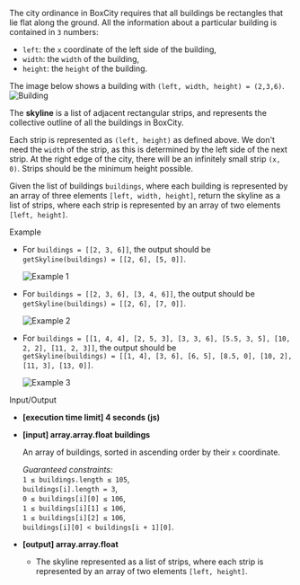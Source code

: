 
The city ordinance in BoxCity requires that all buildings be rectangles that lie flat along the ground. All the information about a particular building is contained in  `3`  numbers:

-   `left`: the  `x`  coordinate of the left side of the building,
-   `width`: the  `width`  of the building,
-   `height`: the  `height`  of the building.

The image below shows a building with  `(left, width, height) = (2,3,6)`.  
![Building](https://codesignal.s3.amazonaws.com/tasks/getSkyline/img/singleBuilding.png?_tm=1582023678084)

The  **skyline**  is a list of adjacent rectangular strips, and represents the collective outline of all the buildings in BoxCity.

Each strip is represented as  `(left, height)`  as defined above. We don't need the  `width`  of the strip, as this is determined by the left side of the next strip. At the right edge of the city, there will be an infinitely small strip  `(x, 0)`. Strips should be the minimum height possible.

Given the list of buildings  `buildings`, where each building is represented by an array of three elements  `[left, width, height]`, return the skyline as a list of strips, where each strip is represented by an array of two elements  `[left, height]`.

Example

-   For  `buildings = [[2, 3, 6]]`, the output should be  
    `getSkyline(buildings) = [[2, 6], [5, 0]]`.
    
    ![Example 1](https://codesignal.s3.amazonaws.com/tasks/getSkyline/img/example1.png?_tm=1582023678488)
    
-   For  `buildings = [[2, 3, 6], [3, 4, 6]]`, the output should be  
    `getSkyline(buildings) = [[2, 6], [7, 0]]`.
    
    ![Example 2](https://codesignal.s3.amazonaws.com/tasks/getSkyline/img/example2.png?_tm=1582023678772)
    
-   For  `buildings = [[1, 4, 4], [2, 5, 3], [3, 3, 6], [5.5, 3, 5], [10, 2, 2], [11, 2, 3]]`, the output should be  
    `getSkyline(buildings) = [[1, 4], [3, 6], [6, 5], [8.5, 0], [10, 2], [11, 3], [13, 0]]`.
    
    ![Example 3](https://codesignal.s3.amazonaws.com/tasks/getSkyline/img/example3.png?_tm=1582023679022)
    

Input/Output

-   **[execution time limit] 4 seconds (js)**
    
-   **[input] array.array.float buildings**
    
    An array of buildings, sorted in ascending order by their  `x`  coordinate.
    
    _Guaranteed constraints:_  
    `1 ≤ buildings.length ≤ 105`,  
    `buildings[i].length = 3`,  
    `0 ≤ buildings[i][0] ≤ 106`,  
    `1 ≤ buildings[i][1] ≤ 106`,  
    `1 ≤ buildings[i][2] ≤ 106`,  
    `buildings[i][0] < buildings[i + 1][0]`.
    
-   **[output] array.array.float**
    
    -   The skyline represented as a list of strips, where each strip is represented by an array of two elements  `[left, height]`.
